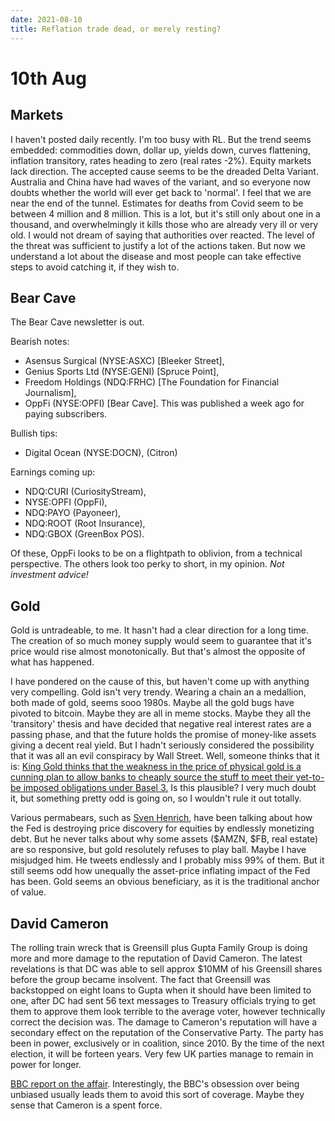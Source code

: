 ```yaml
---
date: 2021-08-10
title: Reflation trade dead, or merely resting?
---
```



# 10th Aug

## Markets

I haven't posted daily recently.
I'm too busy with RL.
But the trend seems embedded: commodities down, dollar up, yields down, curves flattening, inflation transitory, rates heading to zero (real rates -2%). Equity markets lack direction.
The accepted cause seems to be the dreaded Delta Variant.
Australia and China have had waves of the variant, and so everyone now doubts whether the world will ever get back to 'normal'.
I feel that we are near the end of the tunnel.
Estimates for deaths from Covid seem to be between 4 million and 8 million. 
This is a lot, but it's still only about one in a thousand, and overwhelmingly it kills those who are already very ill or very old.
I would not dream of saying that authorities over reacted. 
The level of the threat was sufficient to justify a lot of the actions taken.
But now we understand a lot about the disease and most people can take effective steps to avoid catching it, if they wish to. 

## Bear Cave

The Bear Cave newsletter is out.

Bearish notes:

- Asensus Surgical (NYSE:ASXC) [Bleeker Street],
- Genius Sports Ltd (NYSE:GENI) [Spruce Point],
- Freedom Holdings (NDQ:FRHC) [The Foundation for Financial Journalism],
- OppFi (NYSE:OPFI) [Bear Cave]. This was published a week ago for paying subscribers.


Bullish tips:

- Digital Ocean (NYSE:DOCN), (Citron)

Earnings coming up:

- NDQ:CURI (CuriosityStream),
- NYSE:OPFI (OppFi),
- NDQ:PAYO (Payoneer),
- NDQ:ROOT (Root Insurance),
- NDQ:GBOX (GreenBox POS).

Of these, OppFi looks to be on a flightpath to oblivion, from a technical perspective.
The others look too perky to short, in my opinion. 
_Not investment advice!_

## Gold

Gold is untradeable, to me. 
It hasn't had a clear direction for a long time.
The creation of so much money supply would seem to guarantee that it's price would rise almost monotonically.
But that's almost the opposite of what has happened. 

I have pondered on the cause of this, but haven't come up with anything very compelling.
Gold isn't very trendy. Wearing a chain an a medallion, both made of gold, seems sooo 1980s. 
Maybe all the gold bugs have pivoted to bitcoin.
Maybe they are all in meme stocks.
Maybe they all the 'transitory' thesis and have decided that negative real interest rates are a passing phase, and that the future holds the promise of money-like assets giving a decent real yield.
But I hadn't seriously considered the possibility that it was all an evil conspiracy by Wall Street.
Well, someone thinks that it is: [King Gold thinks that the weakness in the price of physical gold is a cunning plan to allow banks to cheaply source the stuff to meet their yet-to-be imposed obligations under Basel 3.](https://kingworldnews.com/the-gold-markets-why-me-moment-and-the-dark-side-of-manipulation/)
Is this plausible? I very much doubt it, but something pretty odd is going on, so I wouldn't rule it out totally.

Various permabears, such as [Sven Henrich](https://twitter.com/NorthmanTrader), have been talking about how the Fed is destroying price discovery for equities by endlessly monetizing debt. 
But he never talks about why some assets ($AMZN, $FB, real estate) are so responsive, but gold resolutely refuses to play ball.
Maybe I have misjudged him. He tweets endlessly and I probably miss 99% of them.
But it still seems odd how unequally the asset-price inflating impact of the Fed has been.
Gold seems an obvious beneficiary, as it is the traditional anchor of value.

## David Cameron

The rolling train wreck that is Greensill plus Gupta Family Group is doing more and more damage to the reputation of David Cameron. The latest revelations is that DC was able to sell approx $10MM of his Greensill shares before the group became insolvent. The fact that Greensill was backstopped on eight loans to Gupta when it should have been limited to one, after DC had sent 56 text messages to Treasury officials trying to get them to approve them look terrible to the average voter, however technically correct the decision was.
The damage to Cameron's reputation will have a secondary effect on the reputation of the Conservative Party. 
The party has been in power, exclusively or in coalition, since 2010. By the time of the next election, it will be forteen years. 
Very few UK parties manage to remain in power for longer.

[BBC report on the affair](https://www.bbc.co.uk/news/uk-58149765). Interestingly, the BBC's obsession over being unbiased usually leads them to avoid this sort of coverage. Maybe they sense that Cameron is a spent force.

